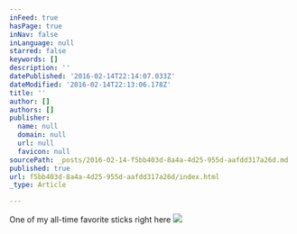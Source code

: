```yaml
---
inFeed: true
hasPage: true
inNav: false
inLanguage: null
starred: false
keywords: []
description: ''
datePublished: '2016-02-14T22:14:07.033Z'
dateModified: '2016-02-14T22:13:06.178Z'
title: ''
author: []
authors: []
publisher:
  name: null
  domain: null
  url: null
  favicon: null
sourcePath: _posts/2016-02-14-f5bb403d-8a4a-4d25-955d-aafdd317a26d.md
published: true
url: f5bb403d-8a4a-4d25-955d-aafdd317a26d/index.html
_type: Article

---
```

One of my all-time favorite sticks right here
![](https://the-grid-user-content.s3-us-west-2.amazonaws.com/515a2319-31c0-4127-a51a-248ae9e6dd5f.JPG)